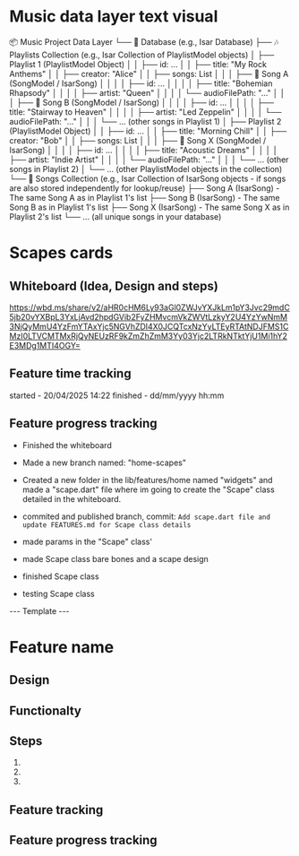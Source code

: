 # Music data layer text visual
📦 Music Project Data Layer
└── 💾 Database (e.g., Isar Database)
    ├── 🎶 Playlists Collection (e.g., Isar Collection of PlaylistModel objects)
    │   ├── Playlist 1 (PlaylistModel Object)
    │   │   ├── id: ...
    │   │   ├── title: "My Rock Anthems"
    │   │   ├── creator: "Alice"
    │   │   ├── songs: List<SongModel>
    │   │   │   ├── 🎵 Song A (SongModel / IsarSong)
    │   │   │   │   ├── id: ...
    │   │   │   │   ├── title: "Bohemian Rhapsody"
    │   │   │   │   ├── artist: "Queen"
    │   │   │   │   └── audioFilePath: "..."
    │   │   │   ├── 🎵 Song B (SongModel / IsarSong)
    │   │   │   │   ├── id: ...
    │   │   │   │   ├── title: "Stairway to Heaven"
    │   │   │   │   ├── artist: "Led Zeppelin"
    │   │   │   │   └── audioFilePath: "..."
    │   │   │   └── ... (other songs in Playlist 1)
    │   ├── Playlist 2 (PlaylistModel Object)
    │   │   ├── id: ...
    │   │   ├── title: "Morning Chill"
    │   │   ├── creator: "Bob"
    │   │   ├── songs: List<SongModel>
    │   │   │   ├── 🎵 Song X (SongModel / IsarSong)
    │   │   │   │   ├── id: ...
    │   │   │   │   ├── title: "Acoustic Dreams"
    │   │   │   │   ├── artist: "Indie Artist"
    │   │   │   │   └── audioFilePath: "..."
    │   │   │   └── ... (other songs in Playlist 2)
    │   └── ... (other PlaylistModel objects in the collection)
    └── 🎵 Songs Collection (e.g., Isar Collection of IsarSong objects - if songs are also stored independently for lookup/reuse)
        ├── Song A (IsarSong) - The same Song A as in Playlist 1's list
        ├── Song B (IsarSong) - The same Song B as in Playlist 1's list
        ├── Song X (IsarSong) - The same Song X as in Playlist 2's list
        └── ... (all unique songs in your database)

# Scapes cards

## Whiteboard (Idea, Design and steps)
https://wbd.ms/share/v2/aHR0cHM6Ly93aGl0ZWJvYXJkLm1pY3Jvc29mdC5jb20vYXBpL3YxLjAvd2hpdGVib2FyZHMvcmVkZWVtLzkyY2U4YzYwNmM3NjQyMmU4YzFmYTAxYjc5NGVhZDI4X0JCQTcxNzYyLTEyRTAtNDJFMS1CMzI0LTVCMTMxRjQyNEUzRF9kZmZhZmM3Yy03Yjc2LTRkNTktYjU1Mi1hY2E3MDg1MTI4OGY=

## Feature time tracking
started - 20/04/2025 14:22
finished - dd/mm/yyyy hh:mm

## Feature progress tracking
- Finished the whiteboard

- Made a new branch named: "home-scapes"

- Created a new folder in the lib/features/home named "widgets"
  and made a "scape.dart" file where im going to create the "Scape" class
  detailed in the whiteboard.

- commited and published branch, commit: `Add scape.dart file and update FEATURES.md for Scape class details`

- made params in the "Scape" class'

- made Scape class bare bones and a scape design

- finished Scape class

- testing Scape class

--- Template ---
# Feature name

## Design


## Functionalty


## Steps
1. 
2. 
3. 

## Feature tracking

## Feature progress tracking